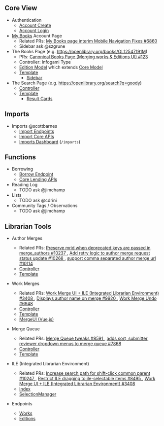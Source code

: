 ## Core View

* Authentication
  * [Account Create](https://github.com/internetarchive/openlibrary/blob/master/openlibrary/plugins/upstream/account.py#L264-L333)
  * [Account Login](https://github.com/internetarchive/openlibrary/blob/master/openlibrary/plugins/upstream/account.py#L399-L476)
* [My Books](https://github.com/internetarchive/openlibrary/blob/master/openlibrary/plugins/upstream/mybooks.py) Account Page
  * Related PRs: [My Books page interim Mobile Navigation Fixes #6860](https://github.com/internetarchive/openlibrary/pull/7431)
  * Sidebar ask @szgrune
* The Books Page (e.g. https://openlibrary.org/books/OL12547191M)
  * PRs: [Canonical Books Page (Merging works & Editions UI) #123](https://github.com/internetarchive/openlibrary/pull/3553/files)
  * Controller: Infogami Type
  * [Edition Model](https://github.com/internetarchive/openlibrary/blob/master/openlibrary/plugins/upstream/models.py#L42-L498) which extends [Core Model](https://github.com/internetarchive/openlibrary/blob/master/openlibrary/core/models.py#L225-L463)
  * [Template](https://github.com/internetarchive/openlibrary/blob/master/openlibrary/templates/type/edition/view.html)
    * [Sidebar](https://github.com/internetarchive/openlibrary/blob/master/openlibrary/macros/databarWork.html)
* The Search Page (e.g. https://openlibrary.org/search?q=goody)
  * [Controller](https://github.com/internetarchive/openlibrary/blob/master/openlibrary/plugins/worksearch/code.py)
  * [Template](https://github.com/internetarchive/openlibrary/blob/master/openlibrary/templates/work_search.html)
    * [Result Cards](https://github.com/internetarchive/openlibrary/blob/master/openlibrary/macros/SearchResultsWork.html)

## Imports

* Imports @scottbarnes
  * [Import Endpoints](https://github.com/internetarchive/openlibrary/blob/master/openlibrary/plugins/importapi/code.py)
  * [Import Core APIs](https://github.com/internetarchive/openlibrary/blob/master/openlibrary/catalog/add_book/__init__.py#L935-L1023)
  * [Imports Dashboard](https://github.com/internetarchive/openlibrary/blob/master/openlibrary/templates/admin/imports.html) (`/imports`)

## Functions

* Borrowing 
  * [Borrow Endpoint](https://github.com/internetarchive/openlibrary/blob/master/openlibrary/plugins/upstream/borrow.py#L116-L248)
  * [Core Lending APIs](https://github.com/internetarchive/openlibrary/blob/master/openlibrary/core/lending.py#L210-L232)
* Reading Log
  * TODO ask @jimchamp
* Lists
  * TODO ask @cdrini
* Community Tags / Observations
  * TODO ask @jimchamp

## Librarian Tools

* Author Merges
  * Related PRs: [ Preserve mrid when deprecated keys are passed in merge_authors #10237 ](https://github.com/internetarchive/openlibrary/pull/10237), [ Add retry logic to author merge request status update #10268 ](https://github.com/internetarchive/openlibrary/pull/10268), [ support comma separated author merge url #10114 ](https://github.com/internetarchive/openlibrary/pull/10114)
  * [Controller](https://github.com/internetarchive/openlibrary/blob/c8e26213fb0516ec68228fb5ce140687594cab6b/openlibrary/plugins/upstream/merge_authors.py#L249)
  * [Template](https://github.com/internetarchive/openlibrary/blob/master/openlibrary/templates/merge/authors.html)

* Work Merges
  * Related PRs: [ Work Merge UI + ILE (Integrated Librarian Environment) #3408 ](https://github.com/internetarchive/openlibrary/pull/3408), [ Displays author name on merge #9920 ](https://github.com/internetarchive/openlibrary/pull/9920), [ Work Merge Undo #6948 ](https://github.com/internetarchive/openlibrary/pull/6948)
  * [Controller](https://github.com/internetarchive/openlibrary/blob/c8e26213fb0516ec68228fb5ce140687594cab6b/openlibrary/plugins/upstream/code.py#L136)
  * [Template](https://github.com/internetarchive/openlibrary/blob/master/openlibrary/templates/merge/works.html)
  * [MergeUI (Vue.js)](https://github.com/internetarchive/openlibrary/blob/master/openlibrary/components/MergeUI.vue)

* Merge Queue
  * Related PRs: [ Merge Queue tweaks #8591 ](https://github.com/internetarchive/openlibrary/pull/8591), [ adds sort, submitter, reviewer dropdown menus to merge queue #7868 ](https://github.com/internetarchive/openlibrary/pull/7868)
  * [Controller](https://github.com/internetarchive/openlibrary/blob/c8e26213fb0516ec68228fb5ce140687594cab6b/openlibrary/plugins/upstream/edits.py#L31)
  * [Template](https://github.com/internetarchive/openlibrary/blob/master/openlibrary/templates/merge_request_table/merge_request_table.html)

* ILE (Integrated Librarian Environment)
  * Related PRs: [ Increase search path for shift-click common parent #10247 ](https://github.com/internetarchive/openlibrary/pull/10247), [ Restrict ILE dragging to ile-selectable items #8495 ](https://github.com/internetarchive/openlibrary/pull/8495), [ Work Merge UI + ILE (Integrated Librarian Environment) #3408 ](https://github.com/internetarchive/openlibrary/pull/3408)
  * [Index](https://github.com/internetarchive/openlibrary/blob/master/openlibrary/plugins/openlibrary/js/ile/index.js)
  * [SelectionManager](https://github.com/internetarchive/openlibrary/blob/master/openlibrary/plugins/openlibrary/js/ile/utils/SelectionManager/SelectionManager.js)

* Endpoints
  * [Works](https://github.com/internetarchive/openlibrary/wiki/Endpoints#works)
  * [Editions](https://github.com/internetarchive/openlibrary/wiki/Endpoints#editions)